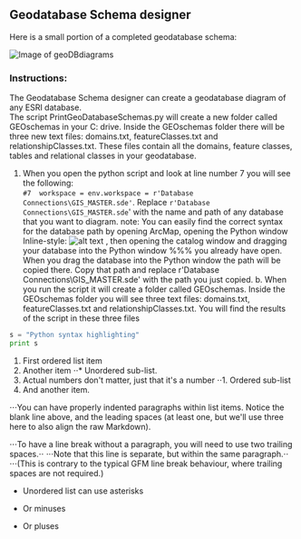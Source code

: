 ## Geodatabase Schema designer
Here is a small portion of a completed geodatabase schema:

![Image of geoDBdiagrams](http://itsallearth.com/images/geoDBdiagrams.JPG)

### Instructions:
The Geodatabase Schema designer can create a geodatabase diagram of any ESRI database.  
The script PrintGeoDatabaseSchemas.py will create a new folder called GEOschemas in your C: drive.  Inside the GEOschemas folder there will be three new text files: domains.txt, featureClasses.txt and relationshipClasses.txt. These files contain all the domains, feature classes, tables and relational classes in your geodatabase. 

1.	When you open the python script and look at line number 7 you will see the following:  
```#7  workspace = env.workspace = r'Database Connections\GIS_MASTER.sde'```. 
    Replace ```r'Database Connections\GIS_MASTER.sde```' with the name and path of any database that you want to diagram. 
    note: You can easily find the correct syntax for the database path by opening ArcMap, opening the Python window Inline-style: 
![alt text](http://itsallearth.com/images/littelBoxArrow2.png "python window Icon") , then opening the catalog window and dragging your database into the Python window  %%%  you already have open. When you drag the database into the Python window the path will be copied there.  Copy that path and replace r'Database Connections\GIS_MASTER.sde' with the path you just copied.
b.	When you run the script it will create a folder called GEOschemas. Inside the GEOschemas folder you will see three text files: domains.txt, featureClasses.txt and relationshipClasses.txt. You will find the results of the script in these three files

```python
s = "Python syntax highlighting"
print s
```
1. First ordered list item
2. Another item
⋅⋅* Unordered sub-list. 
1. Actual numbers don't matter, just that it's a number
⋅⋅1. Ordered sub-list
4. And another item.

⋅⋅⋅You can have properly indented paragraphs within list items. Notice the blank line above, and the leading spaces (at least one, but we'll use three here to also align the raw Markdown).

⋅⋅⋅To have a line break without a paragraph, you will need to use two trailing spaces.⋅⋅
⋅⋅⋅Note that this line is separate, but within the same paragraph.⋅⋅
⋅⋅⋅(This is contrary to the typical GFM line break behaviour, where trailing spaces are not required.)

* Unordered list can use asterisks
- Or minuses
+ Or pluses
